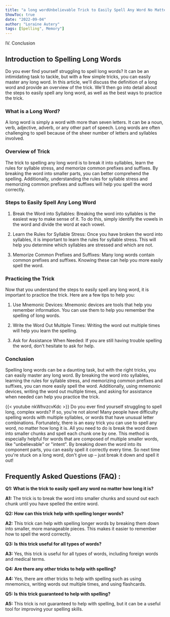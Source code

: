 ```yaml
---
title: "a long wordUnbelievable Trick to Easily Spell Any Word No Matter How Long It Is!"
ShowToc: true 
date: "2022-09-04"
author: "Loraine Autery" 
tags: [Spelling", Memory"]
---
```

IV. Conclusion

## Introduction to Spelling Long Words

Do you ever find yourself struggling to spell long words? It can be an intimidating task to tackle, but with a few simple tricks, you can easily master any long word. In this article, we'll discuss the definition of a long word and provide an overview of the trick. We'll then go into detail about the steps to easily spell any long word, as well as the best ways to practice the trick.

### What is a Long Word?

A long word is simply a word with more than seven letters. It can be a noun, verb, adjective, adverb, or any other part of speech. Long words are often challenging to spell because of the sheer number of letters and syllables involved.

### Overview of Trick

The trick to spelling any long word is to break it into syllables, learn the rules for syllable stress, and memorize common prefixes and suffixes. By breaking the word into smaller parts, you can better comprehend the spelling. Additionally, understanding the rules for syllable stress and memorizing common prefixes and suffixes will help you spell the word correctly.

### Steps to Easily Spell Any Long Word

1. Break the Word into Syllables: Breaking the word into syllables is the easiest way to make sense of it. To do this, simply identify the vowels in the word and divide the word at each vowel.

2. Learn the Rules for Syllable Stress: Once you have broken the word into syllables, it is important to learn the rules for syllable stress. This will help you determine which syllables are stressed and which are not.

3. Memorize Common Prefixes and Suffixes: Many long words contain common prefixes and suffixes. Knowing these can help you more easily spell the word.

### Practicing the Trick

Now that you understand the steps to easily spell any long word, it is important to practice the trick. Here are a few tips to help you:

1. Use Mnemonic Devices: Mnemonic devices are tools that help you remember information. You can use them to help you remember the spelling of long words.

2. Write the Word Out Multiple Times: Writing the word out multiple times will help you learn the spelling.

3. Ask for Assistance When Needed: If you are still having trouble spelling the word, don't hesitate to ask for help.

### Conclusion

Spelling long words can be a daunting task, but with the right tricks, you can easily master any long word. By breaking the word into syllables, learning the rules for syllable stress, and memorizing common prefixes and suffixes, you can more easily spell the word. Additionally, using mnemonic devices, writing the word out multiple times, and asking for assistance when needed can help you practice the trick.

{{< youtube nkWhvzcvKdc >}} 
Do you ever find yourself struggling to spell long, complex words? If so, you're not alone! Many people have difficulty spelling words with multiple syllables, or words that have unusual letter combinations. Fortunately, there is an easy trick you can use to spell any word, no matter how long it is. All you need to do is break the word down into smaller chunks and spell each chunk one by one. This method is especially helpful for words that are composed of multiple smaller words, like "unbelievable" or "intent". By breaking down the word into its component parts, you can easily spell it correctly every time. So next time you're stuck on a long word, don't give up – just break it down and spell it out!

## Frequently Asked Questions (FAQ) :
**Q1: What is the trick to easily spell any word no matter how long it is?**

**A1:** The trick is to break the word into smaller chunks and sound out each chunk until you have spelled the entire word.

**Q2: How can this trick help with spelling longer words?**

**A2:** This trick can help with spelling longer words by breaking them down into smaller, more manageable pieces. This makes it easier to remember how to spell the word correctly.

**Q3: Is this trick useful for all types of words?**

**A3:** Yes, this trick is useful for all types of words, including foreign words and medical terms.

**Q4: Are there any other tricks to help with spelling?**

**A4:** Yes, there are other tricks to help with spelling such as using mnemonics, writing words out multiple times, and using flashcards.

**Q5: Is this trick guaranteed to help with spelling?**

**A5:** This trick is not guaranteed to help with spelling, but it can be a useful tool for improving your spelling skills.






